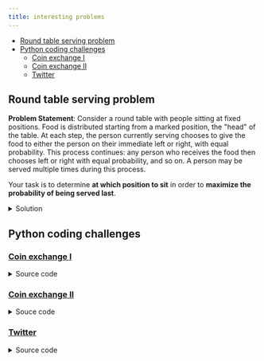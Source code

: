 ```yaml
---
title: interesting problems
---
```


- [Round table serving problem](#round-table-serving-problem)
- [Python coding challenges](#python-coding-challenges)
  - [Coin exchange I](#coin-exchange-i)
  - [Coin exchange II](#coin-exchange-ii)
  - [Twitter](#twitter)

## Round table serving problem

**Problem Statement**: Consider a round table with people sitting at fixed positions. Food is distributed starting from a marked position, the "head" of the table. At each step, the person currently serving chooses to give the food to either the person on their immediate left or right, with equal probability. This process continues: any person who receives the food then chooses left or right with equal probability, and so on. A person may be served multiple times during this process.

Your task is to determine **at which position to sit** in order to **maximize the probability of being served last**.

<details><summary markdown="span">Solution</summary>

**Notation and Observations**: Let us fix a position at the round table and define the following events:

- **$L$**: the person to the **left** of us is served **before** we are.  
- **$R$**: the person to the **right** of us is served **before** we are.  
- **$\mathcal{L}$**: the **left side** of the table is served **before** the right side.  
- **$\mathcal{R}$**: the **right side** of the table is served **before** the left side.

Note that:

- Eventually, one side must be served before us:

  $$
  \mathbb{P}(L \cup R) = 1
  $$

- $\mathcal{L}$ and $\mathcal{R}$ are disjoint and cover the whole probability space:

  $$
  \mathcal{L} \cap \mathcal{R} = \varnothing, \quad \mathcal{L} \cup \mathcal{R} = \Omega
  $$
  $$
  \Rightarrow \mathbb{P}(\mathcal{L}) + \mathbb{P}(\mathcal{R}) = 1
  $$

- If a side is served before the other side, then the person on that side is served before us:

  $$
  \mathcal{L} \subseteq L, \quad \mathcal{R} \subseteq R
  $$

We want to compute the probability that we are served **last** — that is, both neighbors are served before us:

$$\mathcal{P} := \mathbb{P}(L \cap R)$$

If we plot a graph, we could see that $L \cap R = (L \cap \mathcal{R}) \cup (R \cap \mathcal{L})$ but let's prove it rigorously.
We decompose both $L$ and $R$ using the partition $\mathcal{L} \cup \mathcal{R} = \Omega$:

$$\begin{aligned}
L &= (L \cap \mathcal{L}) \cup (L \cap \mathcal{R}) \\
R &= (R \cap \mathcal{L}) \cup (R \cap \mathcal{R})
\end{aligned}$$

Then:

$$
\begin{aligned}
L \cap R
&= \left[(L \cap \mathcal{R}) \cup (L \cap \mathcal{L})\right]
   \cap \left[(R \cap \mathcal{R}) \cup (R \cap \mathcal{L})\right] \\
&= \left[ (L \cap \mathcal{R}) \cup \mathcal{L} \right]
   \cap \left[ \mathcal{R} \cup (R \cap \mathcal{L}) \right] \\
&= \underbrace{(L \cap \mathcal{R} \cap \mathcal{R})}_{=L \cap \mathcal{R}}
   \cup \underbrace{(L \cap \mathcal{R} \cap R \cap \mathcal{L})}_{=\varnothing}
   \cup \underbrace{(\mathcal{L} \cap \mathcal{R})}_{=\varnothing}
   \cup \underbrace{(\mathcal{L} \cap R \cap \mathcal{L})}_{=R \cap \mathcal{L}} \\
&= (L \cap \mathcal{R}) \cup (R \cap \mathcal{L})
\end{aligned}
$$

$\mathcal{L}$ and $\mathcal{R}$ are disjoint events, so:
$$
\mathbb{P}(L \cap R) = \mathbb{P}(L \cap \mathcal{R}) + \mathbb{P}(R \cap \mathcal{L})
$$

Now apply the **definition of conditional probability** (if $\mathbb{P}(\mathcal{R}) > 0$ and $\mathbb{P}(\mathcal{L}) > 0$):
$$
\mathbb{P}(L \cap \mathcal{R}) = \mathbb{P}(L \mid \mathcal{R}) \cdot \mathbb{P}(\mathcal{R})
$$
$$
\mathbb{P}(R \cap \mathcal{L}) = \mathbb{P}(R \mid \mathcal{L}) \cdot \mathbb{P}(\mathcal{L})
$$

Note that for symmetry, $\mathbb{P}(L \mid \mathcal{R}) = \mathbb{P}(R \mid \mathcal{L})$, so we can write:
$$
p := \mathbb{P}(L \mid \mathcal{R}) = \mathbb{P}(R \mid \mathcal{L})
$$

Then:
$$
\mathbb{P}(L \cap R) = p \cdot \left( \mathbb{P}(\mathcal{R}) + \mathbb{P}(\mathcal{L}) \right) = p
$$
Note how $p$ does not depend on the position we choose at the round table. If the first person served sit on our right, then $\mathbb{P}(R)  = \mathbb{P}(\mathcal{R}) = 1$, and with $p := \mathbb{P}(L \mid \mathcal{R}) = \mathbb{P}(L)$ the equation $\mathbb{P}(L \cap R) = p$ still holds. So we can conclude that the probability of being served last is independent of the position we choose at the round table.

</details>

## Python coding challenges

### [Coin exchange I](https://leetcode.com/problems/coin-change/)

<details><summary markdown="span">Source code</summary>

```python
from typing import List
from functools import lru_cache

class Solution:
    def __init__(self):
        self.memo = {}

    def coinChange2(self, coins: List[int], amount: int) -> int:
         # bottom up
         # coins   1, 2, 7
         # 1    2    3     4       7    8    9  ...  40
         # 1    1    2     2                                  # not this
         # [1]  [2]  [1,2] [2,2]   []                         # but this
        if amount == 0:
            return 0
        coins = sorted(coins)
        largest = coins[-1]

        exchngs = [[] for i in range(amount+1)]  # at i stores the smallest list of coins summing up to i
        for i in range(1,amount+1):
           for coin in coins:
                last_amount = i-coin
                if last_amount < 0:
                   continue
                if last_amount == 0:
                   exchngs[i] = [coin]
                elif len(exchngs[last_amount]) == 0:
                   continue
                if len(exchngs[i]) == 0:
                   exchngs[i] = exchngs[last_amount] + [coin]
                elif len(exchngs[i]) > len(exchngs[last_amount]) + 1:
                   exchngs[i] = exchngs[last_amount] + [coin]

        length = len(exchngs[amount])
        if length == 0:
            return -1

        return length

    def coinChange(self, coins: List[int], amount: int) -> int:
        # top down
        if amount == 0:
            return 0
        res = self.coinChgLst(coins, amount)
        return len(res) if res is not None else -1

    def coinChgLst(self, coins: List[int], amount: int) -> List[int]:
        if amount in self.memo:
            return self.memo[amount]

        best = None  # shortest list of coins summing up to amount
        for coin in coins:

            rem = amount-coin
            if rem == 0:
                self.memo[amount] = [coin]
                return [coin]
            if rem < 0:
                continue
            cand = self.coinChgLst(coins, rem)
            if cand is None:
                continue  # no solution for this amount
            if best is None or len(best) > len(cand):
                best = cand + [coin]

        self.memo[amount] = best
        return best
```

</details>

### [Coin exchange II](https://leetcode.com/problems/coin-change-ii/)

<details><summary markdown="span">Souce code</summary>

```python
class Solution:
    def change(self, amount: int, coins: List[int]) -> int:
        if amount == 0:
            return 1
        coins = sorted(coins, reverse=True)
        exchngs = [0 for i in range(amount+1)]  # at i stores the number of ways to exchange i amount

        for coin in coins:
            for i in range(1,amount+1):
                last_amount = i-coin
                if last_amount < 0:
                   continue
                if last_amount == 0:
                   exchngs[i] += 1
                elif exchngs[last_amount] == 0:
                   continue

                exchngs[i] += exchngs[last_amount]

        return exchngs[amount]
```

</details>

### [Twitter](https://leetcode.com/problems/design-twitter/)

<details>
<summary>Source code</summary>

```python
class Twitter:

    def __init__(self):
        self.tweetsByUsers = defaultdict(deque)  # userID, tweetID
        self.subscripts = defaultdict(set)  # who they are subscribed to
        self.timer = 0
        self.increment = -1  # choose 1 or -1 depending on whether you want to use be memory efficient or time efficient

    def postTweet(self, userId: int, tweetId: int) -> None:
        self.tweetsByUsers[userId].appendleft(tuple((self.timer, tweetId)))
        self.timer += self.increment
        if len(self.tweetsByUsers[userId]) > 10:
            self.tweetsByUsers[userId].pop()

    def getNewsFeed(self, userId: int) -> List[int]:
        if self.increment == 1:
            ret = []  # heapq with maxsize 10, (time, tweetId)
            users = list(self.subscripts[userId]) + [userId]
            for user in users:
                tweets = self.tweetsByUsers[user]
                for tweet in tweets:
                    if len(ret) >= 10:
                        heapq.heappushpop(ret, tweet)
                    else:
                        heapq.heappush(ret, tweet)
            ret = sorted(ret, reverse=True)
            ret = [val[1] for val in ret]
            return ret

        else:
            ret = []  # list with maxsize 10, (time, tweetId)
            users = list(self.subscripts[userId]) + [userId]
            potentialTweets = defaultdict(deque)  # copy of tweetsByUsers, but only for the users we are interested in
            nominees = []  # heapq with the next most recent tweet from each of the users, storing (time, tweetId, userId)
            for user in users:
                potentialTweets[user] = self.tweetsByUsers[user].copy()
                if potentialTweets[user]:
                    heapq.heappush(nominees, potentialTweets[user].popleft() + (user,))

            while nominees:
                _, tweetId, user = heapq.heappop(nominees)
                ret.append(tweetId)
                if potentialTweets[user]:
                    heapq.heappush(nominees, potentialTweets[user].popleft() + (user,))
                if len(ret) == 10:
                    break

            return ret

    def follow(self, followerId: int, followeeId: int) -> None:
        self.subscripts[followerId].add(followeeId)

    def unfollow(self, followerId: int, followeeId: int) -> None:
        self.subscripts[followerId].discard(followeeId)
```

![statistics for method `-1`](python/image.png)

</details>
